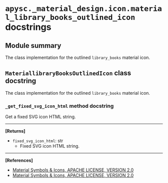 # `apysc._material_design.icon.material_library_books_outlined_icon` docstrings

## Module summary

The class implementation for the outlined `library_books` material icon.

## `MateriallibraryBooksOutlinedIcon` class docstring

The class implementation for the outlined `library_books` material icon.

### `_get_fixed_svg_icon_html` method docstring

Get a fixed SVG icon HTML string.<hr>

**[Returns]**

- `fixed_svg_icon_html`: str
  - Fixed SVG icon HTML string.

<hr>

**[References]**

- [Material Symbols & Icons, APACHE LICENSE, VERSION 2.0](https://fonts.google.com/icons?icon.size=24&icon.color=%23e8eaed)
- [Material Symbols & Icons, APACHE LICENSE, VERSION 2.0](https://www.apache.org/licenses/LICENSE-2.0.html)